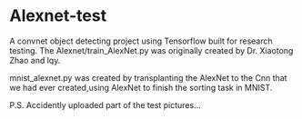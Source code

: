 # Alexnet-test

A convnet object detecting project using Tensorflow built for research testing. 
The Alexnet/train_AlexNet.py was originally created by Dr. Xiaotong Zhao and lqy.

mnist_alexnet.py was created by transplanting the AlexNet to the Cnn that we had ever created,using AlexNet to finish the sorting task in MNIST.

P.S. Accidently uploaded part of the test pictures... 
